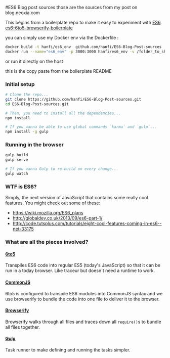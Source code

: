 #ES6 Blog post sources
those are the sources from my post on blog.neoxia.com





This begins from a boilerplate repo to make it easy to experiment with [ES6]. [es6-6to5-browserify-boilerplate](https://github.com/thoughtram/es6-6to5-browserify-boilerplate)

you can simply use my Docker env via the Dockerfile :
```bash
docker build -t hanfi/es6_env  github.com/hanfi/ES6-Blog-Post-sources
docker run --name="es6_env" -p 3000:3000 hanfi/es6_env -v /folder_to_share/:/app
````

or run it directly on the host

this is the copy paste from the boilerplate README

### Initial setup

```bash
# Clone the repo...
git clone https://github.com/hanfi/ES6-Blog-Post-sources.git
cd ES6-Blog-Post-sources.git

# Then, you need to install all the dependencies...
npm install

# If you wanna be able to use global commands `karma` and `gulp`...
npm install -g gulp
```

### Running in the browser
```bash
gulp build
gulp serve

# If you wanna Gulp to re-build on every change...
gulp watch
```

### WTF is ES6?
Simply, the next version of JavaScript that contains some really cool features. You might check out some of these:

- https://wiki.mozilla.org/ES6_plans
- http://globaldev.co.uk/2013/09/es6-part-1/
- http://code.tutsplus.com/tutorials/eight-cool-features-coming-in-es6--net-33175


### What are all the pieces involved?

#### [6to5]
Transpiles ES6 code into regular ES5 (today's JavaScript) so that it can be run in a today browser. Like traceur but doesn't need a runtime to work.

#### [CommonJS]
6to5 is configured to transpile ES6 modules into CommonJS syntax and we use browserify to bundle the code into one file to deliver it to the browser.

#### [Browserify]
Browserify walks through all files and traces down all `require()`s to bundle all files together.  

#### [Gulp]
Task runner to make defining and running the tasks simpler.

[ES6]: http://wiki.ecmascript.org/doku.php?id=harmony:specification_drafts
[6to5]: https://6to5.github.io
[CommonJS]: http://wiki.commonjs.org/wiki/CommonJS
[Browserify]: http://browserify.org/
[Gulp]: http://gulpjs.com/

